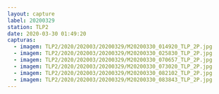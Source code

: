 ```yaml
---
layout: capture
label: 20200329
station: TLP2
date: 2020-03-30 01:49:20
capturas:
  - imagem: TLP2/2020/202003/20200329/M20200330_014920_TLP_2P.jpg
  - imagem: TLP2/2020/202003/20200329/M20200330_025830_TLP_2P.jpg
  - imagem: TLP2/2020/202003/20200329/M20200330_070657_TLP_2P.jpg
  - imagem: TLP2/2020/202003/20200329/M20200330_073020_TLP_2P.jpg
  - imagem: TLP2/2020/202003/20200329/M20200330_082102_TLP_2P.jpg
  - imagem: TLP2/2020/202003/20200329/M20200330_083843_TLP_2P.jpg
---
```

